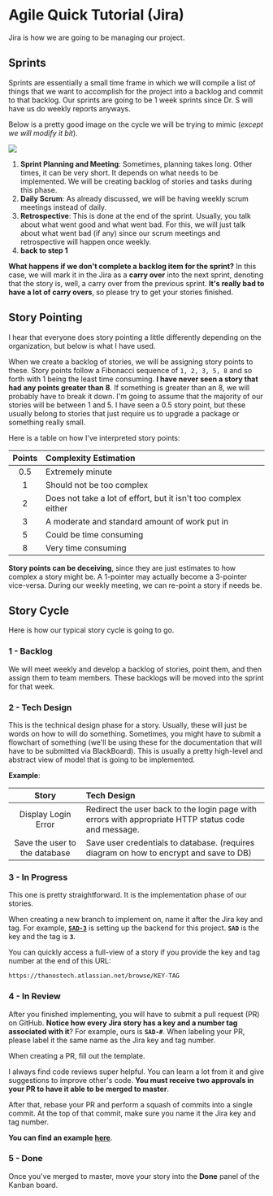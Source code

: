 # Agile Quick Tutorial (Jira)
Jira is how we are going to be managing our project.

## Sprints
Sprints are essentially a small time frame in which we will compile a list of things that we want to accomplish for the project into a backlog and commit to that backlog. Our sprints are going to be 1 week sprints since Dr. S will have us do weekly reports anyways.

Below is a pretty good image on the cycle we will be trying to mimic (*except we will modify it bit*).

![](https://www.c-sharpcorner.com/article/scrum-framework-5-events-in-scrum-framework/Images/agile-software-development-700x469.gif)


1. **Sprint Planning and Meeting**: Sometimes, planning takes long. Other times, it can be very short. It depends on what needs to be implemented. We will be creating backlog of stories and tasks during this phase.
2. **Daily Scrum**: As already discussed, we will be having weekly scrum meetings instead of daily.
3. **Retrospective**: This is done at the end of the sprint. Usually, you talk about what went good and what went bad. For this, we will just talk about what went bad (if any) since our scrum meetings and retrospective will happen once weekly.
4. **back to step 1**

**What happens if we don't complete a backlog item for the sprint?** In this case, we will mark it in the Jira as a **carry over** into the next sprint, denoting that the story is, well, a carry over from the previous sprint. **It's really bad to have a lot of carry overs**, so please try to get your stories finished.

## Story Pointing
I hear that everyone does story pointing a little differently depending on the organization, but below is what I have used.

When we create a backlog of stories, we will be assigning story points to these. Story points follow a Fibonacci sequence of `1, 2, 3, 5, 8` and so forth with 1 being the least time consuming. **I have never seen a story that had any points greater than 8**. If something is greater than an 8, we will probably have to break it down. I'm going to assume that the majority of our stories will be between 1 and 5. I have seen a 0.5 story point, but these usually belong to stories that just require us to upgrade a package or something really small.

Here is a table on how I've interpreted story points:

| Points | Complexity Estimation                                          |
| :----: | :------------------------------------------------------------- |
|  0.5   | Extremely minute                                               |
|   1    | Should not be too complex                                      |
|   2    | Does not take a lot of effort, but it isn't too complex either |
|   3    | A moderate and standard amount of work put in                  |
|   5    | Could be time consuming                                        |
|   8    | Very time consuming                                            |

**Story points can be deceiving**, since they are just estimates to how complex a story might be. A 1-pointer may actually become a 3-pointer vice-versa. During our weekly meeting, we can re-point a story if needs be.

## Story Cycle
Here is how our typical story cycle is going to go.

### 1 - Backlog
We will meet weekly and develop a backlog of stories, point them, and then assign them to team members. These backlogs will be moved into the sprint for that week.

### 2 - Tech Design
This is the technical design phase for a story. Usually, these will just be words on how to will do something. Sometimes, you might have to submit a flowchart of something (we'll be using these for the documentation that will have to be submitted via BlackBoard). This is usually a pretty high-level and abstract view of model that is going to be implemented.

**Example**:

|             Story             | Tech Design                                                                                         |
| :---------------------------: | :-------------------------------------------------------------------------------------------------- |
|      Display Login Error      | Redirect the user back to the login page with errors with appropriate HTTP status code and message. |
| Save the user to the database | Save user credentials to database. (requires diagram on how to encrypt and save to DB)              |

### 3 - In Progress
This one is pretty straightforward. It is the implementation phase of our stories.

When creating a new branch to implement on, name it after the Jira key and tag. For example, [**`SAD-3`**](https://thanostech.atlassian.net/browse/SAD-3) is setting up the backend for this project. **`SAD`** is the key and the tag is **`3`**.

You can quickly access a full-view of a story if you provide the key and tag number at the end of this URL:

```
https://thanostech.atlassian.net/browse/KEY-TAG
```

### 4 - In Review
After you finished implementing, you will have to submit a pull request (PR) on GitHub. **Notice how every Jira story has a key and a number tag associated with it**? For example, ours is **`SAD-#`**. When labeling your PR, please label it the same name as the Jira key and tag number.

When creating a PR, fill out the template.

I always find code reviews super helpful. You can learn a lot from it and give suggestions to improve other's code. **You must receive two approvals in your PR to have it able to be merged to master**.

After that, rebase your PR and perform a squash of commits into a single commit. At the top of that commit, make sure you name it the Jira key and tag number.

**You can find an example [here](https://github.com/jimmoua/bams-barber-shop/pull/1)**.

### 5 - Done
Once you've merged to master, move your story into the **Done** panel of the Kanban board.
